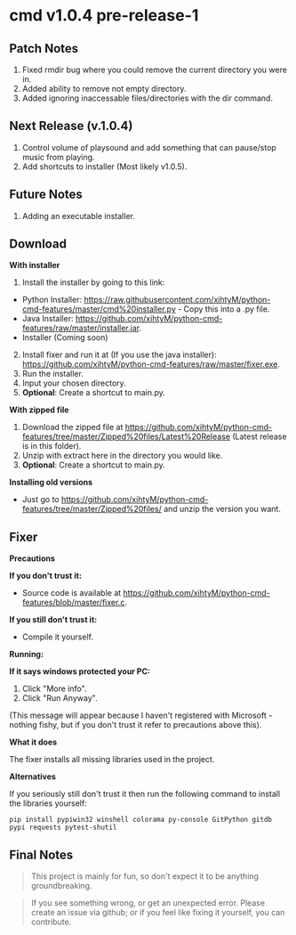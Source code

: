 # cmd v1.0.4 pre-release-1

## Patch Notes ##
1. Fixed rmdir bug where you could remove the current directory you were in.
2. Added ability to remove not empty directory.
3. Added ignoring inaccessable files/directories with the dir command.


## Next Release (v.1.0.4) ##
1. Control volume of playsound and add something that can pause/stop music from playing.
2. Add shortcuts to installer (Most likely v1.0.5).

## Future Notes ##
1. Adding an executable installer.

## Download ##

__With installer__

1. Install the installer by going to this link:
- Python Installer: https://raw.githubusercontent.com/xihtyM/python-cmd-features/master/cmd%20installer.py - Copy this into a .py file.
- Java Installer: https://github.com/xihtyM/python-cmd-features/raw/master/installer.jar.
- Installer (Coming soon)
2. Install fixer and run it at (If you use the java installer): https://github.com/xihtyM/python-cmd-features/raw/master/fixer.exe.
3. Run the installer.
4. Input your chosen directory.
3. **Optional**: Create a shortcut to main.py.

__With zipped file__

1. Download the zipped file at https://github.com/xihtyM/python-cmd-features/tree/master/Zipped%20files/Latest%20Release (Latest release is in this folder).
2. Unzip with extract here in the directory you would like.
3. **Optional**: Create a shortcut to main.py.

__Installing old versions__

- Just go to https://github.com/xihtyM/python-cmd-features/tree/master/Zipped%20files/ and unzip the version you want.

## Fixer ##

__Precautions__

**If you don't trust it:**

- Source code is available at https://github.com/xihtyM/python-cmd-features/blob/master/fixer.c.

**If you still don't trust it:**

- Compile it yourself.

__Running:__

**If it says windows protected your PC:**
1. Click "More info".
2. Click "Run Anyway".

(This message will appear because I haven't registered with Microsoft - nothing fishy, but if you don't trust it refer to precautions above this).

__What it does__

The fixer installs all missing libraries used in the project.

__Alternatives__

If you seriously still don't trust it then run the following command to install the libraries yourself:

	pip install pypiwin32 winshell colorama py-console GitPython gitdb pypi requests pytest-shutil

## Final Notes ##

>This project is mainly for fun, so don't expect it to be anything groundbreaking.

>If you see something wrong, or get an unexpected error. Please create an issue via github; or if you feel like fixing it yourself, you can contribute.
